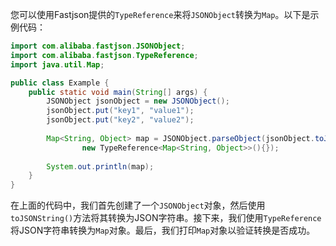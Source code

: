 您可以使用Fastjson提供的`TypeReference`来将`JSONObject`转换为`Map`。以下是示例代码：

```java
import com.alibaba.fastjson.JSONObject;
import com.alibaba.fastjson.TypeReference;
import java.util.Map;

public class Example {
    public static void main(String[] args) {
        JSONObject jsonObject = new JSONObject();
        jsonObject.put("key1", "value1");
        jsonObject.put("key2", "value2");
        
        Map<String, Object> map = JSONObject.parseObject(jsonObject.toJSONString(),
                new TypeReference<Map<String, Object>>(){});
        
        System.out.println(map);
    }
}
```

在上面的代码中，我们首先创建了一个`JSONObject`对象，然后使用`toJSONString()`方法将其转换为JSON字符串。接下来，我们使用`TypeReference`将JSON字符串转换为`Map`对象。最后，我们打印`Map`对象以验证转换是否成功。